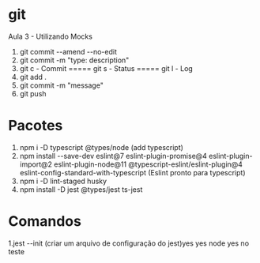 # git

Aula 3 - Utilizando Mocks

1. git commit --amend --no-edit
2. git commit -m "type: description"
3. git c - Commit ===== git s - Status ===== git l - Log
4. git add .
5. git commit -m "message"
6. git push

# Pacotes

1. npm i -D typescript @types/node (add typescript)
2. npm install --save-dev eslint@7 eslint-plugin-promise@4 eslint-plugin-import@2 eslint-plugin-node@11 @typescript-eslint/eslint-plugin@4 eslint-config-standard-with-typescript (Eslint pronto para typescript)
3. npm i -D lint-staged husky
4. npm install -D jest @types/jest ts-jest

# Comandos

1.jest --init (criar um arquivo de configuração do jest)yes yes node yes no
teste
